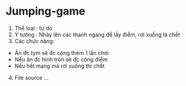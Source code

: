 # Jumping-game
1. Thể loại : tự do
2. Ý tưởng : Nhảy lên các thanh ngang để lấy điểm, rơi xuống là chết
3. Các chức năng: 
  + Ăn đc tym sẽ đc cộng thêm 1 lần chơi
  + Nếu ăn đc hình tròn sẽ  đc cộng điểm 
  + Nếu hết mạng mà rơi xuống thì chết 
4. File source ...
